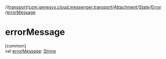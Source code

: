 //[transport](../../../../../index.md)/[com.genesys.cloud.messenger.transport](../../../index.md)/[Attachment](../../index.md)/[State](../index.md)/[Error](index.md)/[errorMessage](error-message.md)

# errorMessage

[common]\
val [errorMessage](error-message.md): [String](https://kotlinlang.org/api/latest/jvm/stdlib/kotlin/-string/index.html)
